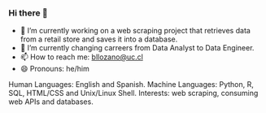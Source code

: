 ### Hi there 👋

- 🔭 I’m currently working on a web scraping project that retrieves data from a retail store and saves it into a database.
- 🌱 I’m currently changing carreers from Data Analyst to Data Engineer.
- 📫 How to reach me: bllozano@uc.cl
- 😄 Pronouns: he/him

Human Languages: English and Spanish.
Machine Languages: Python, R, SQL, HTML/CSS and Unix/Linux Shell.
Interests: web scraping, consuming web APIs and databases.
